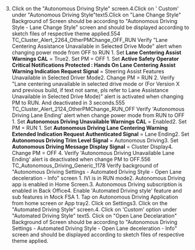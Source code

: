 3. Click on the "Autonomous Driving Style" screen.4.Click on ' Custom' under "Autonomous Driving Style"text5.Click on "Lane Change Style" Background of Screen should be according to "Autonomous Driving Style - Lane Change Style" screen and should be displayed according to sketch files of respective theme applied.554 TC_Cluster_Alert_2264_OtherPMChange_OFF_RUN Verify "Lane Centering Assistance Unavailable in Selected Drive Mode" alert when changing power mode from OFF to RUN 1. Set **Lane Centering Assist Warnings CAL** = True2. Set PM = OFF 1. Set **Active Safety Operator Critical Notifications Protected : Hands On Lane Centering Assist Warning Indication Request Signal** = Steering Assist Features Unavailable in Selected Driver Mode2. Change PM = RUN 2. Verify "Lane centering unavailable in selected drive mode or (For Version X and previous build, if text not same, pls refer to Lane Assistance Unavailable in Selected Drive Mode)" alert is activated when changing PM to RUN. And deactivated in 3 seconds.555 TC_Cluster_Alert_2124_OtherPMChange_RUN_OFF Verify 'Autonomous Driving Lane Ending' alert when change power mode from RUN to OFF 1. Set **Autonomous Driving Unavailable Warnings CAL** = Enabled2. Set PM = RUN 1. Set **Autonomous Driving Lane Centering Warning Extended Indication Request Authenticated Signal** = Lane Ending2. Set **Autonomous Driving Trim Level Signal** = Autonomous Driving3. Set **Autonomous Driving Message Display Signal** = Cluster Display4. Change PM = OFF 4. Verify 'Autonomous Driving Unavailable Lane Ending' alert is deactivated when change PM to OFF.556 TC_Autonomous_Driving_Generic_1178 Verify background of "Autonomous Driving Settings - Automated Driving Style - Open Lane deceleration - Info" screen 1. IVI is in RUN mode2. Autonomous Driving app is enabled in Home Screen.3. Autonomous Driving subscription is enabled in Back Office4. Enable 'Automated Driving style' feature and sub features in Mock FSA 1. Tap on Autonomous Driving Application from home screen or App tray2. Click on Settings3. Click on the "Automated Driving Style" screen.4. Click on 'Custom' option under "Automated Driving Style" text5. Click on "Open Lane Decelaration" Background of Screen should be according to "Autonomous Driving Settings - Automated Driving Style - Open Lane deceleration - Info" screen and should be displayed according to sketch files of respective theme applied.